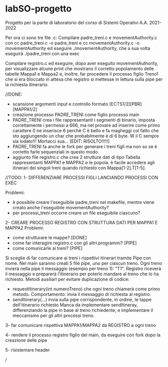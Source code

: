 # labSO-progetto
Progetto per la parte di laboratorio del corso di Sistemi Operativi A.A. 2021-2022

Per ora ci sono tre file .c:
Compilare padre_treni.c e movementAuthority.c con
cc padre_treni.c -o padre_treni
e
cc movementAuthority.c -o movementAuthority
ed eseguire ./movementAuthority, che a sua volta eseguirà ./padre_treni con una exec

Compilare registro.c ed eseguire, dopo aver eseguito movementAuthority, per visualizzare alcune print che mostrano il corretto popolamento delle tabelle Mappa1 e Mappa2 e, inoltre, far procedere il processo figlio Treno1 che si era bloccato in attesa che registro si
mettesse in lettura sulla pipe per la richiesta itinerario.

//DONE:
- scansione argomenti input e controllo formato [ECTS1/2][PBR][MAPPA1/2]
- creazione processo PADRE_TRENI come figlio processo main
- PADRE_TRENI crea i file rappresentanti i segmenti di binario, imposta correttamente i permessi a 666, ma nel provare ad inserire come primo carattere 0 ne inserisce 6 perchè C è bello e fa magheggi col fatto che sto aggiungendo un char che probabilmente è di 6 byte. W il C sempre sia lodato!!! Mortacci sua... [EDIT: RISOLTO!!!!!]
- PADRE_TRENI fa anche le fork per generare i treni figli ma non so se è corretto farle sequenziali in questo modo.
- aggiunto file registro.c che crea 2 strutture dati di tipo Tabella rappresentanti MAPPA1 e MAPPA2 e le popola. è facile accedere agli itinerari dei singoli treni quando richiesto con Mappa[1-2].T[1-5].


//TODO:
1- DIFFERENZIARE PROCESSI FIGLI LANCIANDO PROCESSI CON EXEC 

Problemi: 
- è possibile creare l'eseguibile padre_treni nel makefile, mentre viene creato anche l'eseguibile movementAuthority?
- per processi_treni occorre creare un file eseguibile ciascuno?

2- CREARE PROCESSO REGISTRO CON STRUTTURA DATI PER MAPPA1 E MAPPA2
Problemi:
- come strutturare le mappe? [DONE]
- come far interagire registro.c con gli altri programmi? [PIPE]
- come comunicarle ai treni? [PIPE]

Si sceglie di far comunicare ai treni i rispettivi itinerari tramite Pipe con nome.
Nel main saranno creati 5 file pipe, uno per ciascun treno. 
Ogni treno invierà nella pipe il messaggio (esempio per treno 1): "T1".
Registro riceverà il messaggio e preparerà l'itinerario per poterlo mandare al treno che lo ha richiesto.
Metodi ausiliari per evitare duplicazione di codice: 
- requestItinerary(int numeroTreno) che ogni treno chiamerà come primo metodo. Comportamento: invia il messaggio di richiesta al registro.
- sendItinerary(...) invia sulla pipe corrispondente, in ordine, le tappe dell'itinerario richiesto
Manca da implementare sendItineray, differenziando la pipe in base al treno richiedente, e implementare
il meccanismo per gli altri processi treno.

3- far comunicare rispettiva MAPPA1/MAPPA2 da REGISTRO a ogni treno

4- rendere il processo registro figlio del main, da eseguire con fork dopo la creazione delle pipe

5- risistemare header


/
